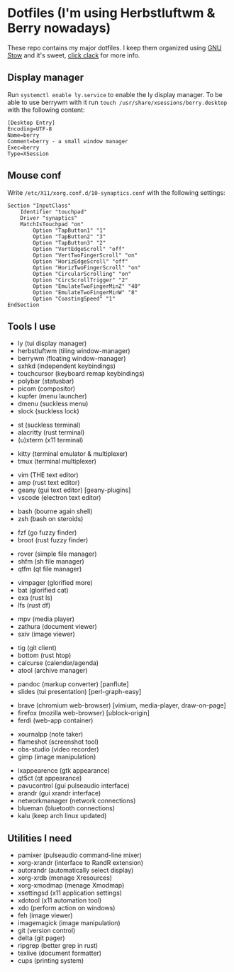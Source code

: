 # Dotfiles (I'm using Herbstluftwm & Berry nowadays)

These repo contains my major dotfiles. I keep them organized using [GNU Stow](https://www.gnu.org/software/stow/) and it's sweet, [click clack](https://matteogiorgi.github.io/config.html) for more info.



## Display manager

Run `systemctl enable ly.service` to enable the ly display manager.
To be able to use berrywm with it run `touch /usr/share/xsessions/berry.desktop` with the following content:

```
[Desktop Entry]
Encoding=UTF-8
Name=berry
Comment=berry - a small window manager
Exec=berry
Type=XSession
```




## Mouse conf

Write `/etc/X11/xorg.conf.d/10-synaptics.conf` with the following settings:

```
Section "InputClass"
    Identifier "touchpad"
    Driver "synaptics"
    MatchIsTouchpad "on"
        Option "TapButton1" "1"
        Option "TapButton2" "3"
        Option "TapButton3" "2"
        Option "VertEdgeScroll" "off"
        Option "VertTwoFingerScroll" "on"
        Option "HorizEdgeScroll" "off"
        Option "HorizTwoFingerScroll" "on"
        Option "CircularScrolling" "on"
        Option "CircScrollTrigger" "2"
        Option "EmulateTwoFingerMinZ" "40"
        Option "EmulateTwoFingerMinW" "8"
        Option "CoastingSpeed" "1"
EndSection
```




## Tools I use

- ly              (tui display manager)
- herbstluftwm    (tiling window-manager)
- berrywm         (floating window-manager)
- sxhkd           (independent keybindings)
- touchcursor     (keyboard remap keybindings)
- polybar         (statusbar)
- picom           (compositor)
- kupfer          (menu launcher)
- dmenu           (suckless menu)
- slock           (suckless lock)

<!-- -->

- st              (suckless terminal)
- alacritty       (rust terminal)
- (u)xterm        (x11 terminal)

<!-- -->

- kitty           (terminal emulator & multiplexer)
- tmux            (terminal multiplexer)

<!-- -->

- vim             (THE text editor)
- amp             (rust text editor)
- geany           (gui text editor) [geany-plugins]
- vscode          (electron text editor)

<!-- -->

- bash            (bourne again shell)
- zsh             (bash on steroids)

<!-- -->

- fzf             (go fuzzy finder)
- broot           (rust fuzzy finder)

<!-- -->

- rover           (simple file manager)
- shfm            (sh file manager)
- qtfm            (qt file manager)

<!-- -->

- vimpager        (glorified more)
- bat             (glorified cat)
- exa             (rust ls)
- lfs             (rust df)

<!-- -->

- mpv             (media player)
- zathura         (document viewer)
- sxiv            (image viewer)

<!-- -->

- tig             (git client)
- bottom          (rust htop)
- calcurse        (calendar/agenda)
- atool           (archive manager)

<!-- -->

- pandoc          (markup converter) [panflute]
- slides          (tui presentation) [perl-graph-easy]

<!-- -->

- brave           (chromium web-browser) [vimium, media-player, draw-on-page]
- firefox         (mozilla web-browser) [ublock-origin]
- ferdi           (web-app container)

<!-- -->

- xournalpp       (note taker)
- flameshot       (screenshot tool)
- obs-studio      (video recorder)
- gimp            (image manipulation)

<!-- -->

- lxappearence    (gtk appearance)
- qt5ct           (qt appearance)
- pavucontrol     (gui pulseaudio interface)
- arandr          (gui xrandr interface)
- networkmanager  (network connections)
- blueman         (bluetooth connections)
- kalu            (keep arch linux updated)


## Utilities I need

- pamixer         (pulseaudio command-line mixer)
- xorg-xrandr     (interface to RandR extension)
- autorandr       (automatically select display)
- xorg-xrdb       (menage Xresources)
- xorg-xmodmap    (menage Xmodmap)
- xsettingsd      (x11 application settings)
- xdotool         (x11 automation tool)
- xdo             (perform action on windows)
- feh             (image viewer)
- imagemagick     (image manipulation)
- git             (version control)
- delta           (git pager)
- ripgrep         (better grep in rust)
- texlive         (document formatter)
- cups            (printing system)
